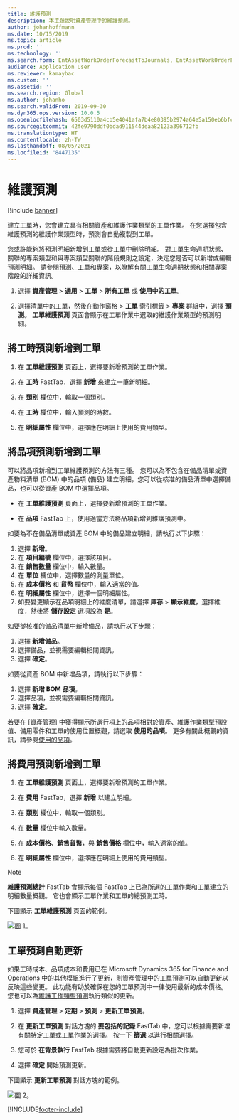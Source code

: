 ```yaml
---
title: 維護預測
description: 本主題說明資產管理中的維護預測。
author: johanhoffmann
ms.date: 10/15/2019
ms.topic: article
ms.prod: ''
ms.technology: ''
ms.search.form: EntAssetWorkOrderForecastToJournals, EntAssetWorkOrderForecast
audience: Application User
ms.reviewer: kamaybac
ms.custom: ''
ms.assetid: ''
ms.search.region: Global
ms.author: johanho
ms.search.validFrom: 2019-09-30
ms.dyn365.ops.version: 10.0.5
ms.openlocfilehash: 6503d5110a4cb5e4041afa7b4e80395b2974a64e5a150eb6bfce1f32a6703e06
ms.sourcegitcommit: 42fe9790ddf0bdad911544deaa82123a396712fb
ms.translationtype: HT
ms.contentlocale: zh-TW
ms.lasthandoff: 08/05/2021
ms.locfileid: "8447135"
---
```

# <a name="maintenance-forecasts"></a>維護預測

[!include [banner](../../includes/banner.md)]



建立工單時，您會建立具有相關資產和維護作業類型的工單作業。 在您選擇包含維護預測的維護作業類型時，預測會自動複製到工單。

您或許能夠將預測明細新增到工單或從工單中刪除明細。 對工單生命週期狀態、關聯的專案類型和與專案類型關聯的階段規則之設定，決定您是否可以新增或編輯預測明細。 請參閱[預測、工單和專案](../integration-to-project-management-and-accounting/forecasts-work-orders-and-projects.md)，以瞭解有關工單生命週期狀態和相關專案階段的詳細資訊。

1. 選擇 **資產管理** > **通用** > **工單** > **所有工單** 或 **使用中的工單**。

2. 選擇清單中的工單，然後在動作窗格 > **工單** 索引標籤 > **專案** 群組中，選擇 **預測**。 **工單維護預測** 頁面會顯示在工單作業中選取的維護作業類型的預測明細。


## <a name="add-an-hours-forecast-to-a-work-order"></a>將工時預測新增到工單

1. 在 **工單維護預測** 頁面上，選擇要新增預測的工單作業。

2. 在 **工時** FastTab，選擇 **新增** 來建立一筆新明細。

3. 在 **類別** 欄位中，輸取一個類別。

4. 在 **工時** 欄位中，輸入預測的時數。

5. 在 **明細屬性** 欄位中，選擇應在明細上使用的費用類型。


## <a name="add-an-items-forecast-to-a-work-order"></a>將品項預測新增到工單

可以將品項新增到工單維護預測的方法有三種。 您可以為不包含在備品清單或資產物料清單 (BOM) 中的品項 (備品) 建立明細，您可以從核准的備品清單中選擇備品，也可以從資產 BOM 中選擇品項。

- 在 **工單維護預測** 頁面上，選擇要新增預測的工單作業。

- 在 **品項** FastTab 上，使用適當方法將品項新增到維護預測中。

如要為不在備品清單或資產 BOM 中的備品建立明細，請執行以下步驟：

1. 選擇 **新增**。
2. 在 **項目編號** 欄位中，選擇該項目。
3. 在 **銷售數量** 欄位中，輸入數量。
4. 在 **單位** 欄位中，選擇數量的測量單位。
5. 在 **成本價格** 和 **貨幣** 欄位中，輸入適當的值。
6. 在 **明細屬性** 欄位中，選擇一個明細屬性。
7. 如要變更顯示在品項明細上的維度清單，請選擇 **庫存** > **顯示維度**，選擇維度，然後將 **儲存設定** 選項設為 **是**。

如要從核准的備品清單中新增備品，請執行以下步驟：

1. 選擇 **新增備品**。
2. 選擇備品，並視需要編輯相關資訊。
3. 選擇 **確定**。

如要從資產 BOM 中新增品項，請執行以下步驟：

1. 選擇 **新增 BOM 品項**。
2. 選擇品項，並視需要編輯相關資訊。
3. 選擇 **確定**。

若要在 [資產管理] 中獲得顯示所選行項上的品項相對於資產、維護作業類型預設值、備用零件和工單的使用位置概觀，請選取 **使用的品項**。 更多有關此概觀的資訊，請參閱[使用的品項](../controlling-and-reporting/item-where-used.md)。


## <a name="add-an-expense-forecast-to-a-work-order"></a>將費用預測新增到工單

1. 在 **工單維護預測** 頁面上，選擇要新增預測的工單作業。

2. 在 **費用** FastTab，選擇 **新增** 以建立明細。

3. 在 **類別** 欄位中，輸取一個類別。

4. 在 **數量** 欄位中輸入數量。

5. 在 **成本價格**、**銷售貨幣**，與 **銷售價格** 欄位中，輸入適當的值。

6. 在 **明細屬性** 欄位中，選擇應在明細上使用的費用類型。

>[!NOTE]
>**維護預測總計** FastTab 會顯示每個 FastTab 上已為所選的工單作業和工單建立的明細數量概觀。 它也會顯示工單作業和工單的總預測工時。

下圖顯示 **工單維護預測** 頁面的範例。

![圖 1。](media/06-work-orders.png)


## <a name="automatic-update-of-work-order-forecasts"></a>工單預測自動更新

如果工時成本、品項成本和費用已在 Microsoft Dynamics 365 for Finance and Operations 中的其他模組進行了更新，則資產管理中的工單預測可以自動更新以反映這些變更。 此功能有助於確保在您的工單預測中一律使用最新的成本價格。 您也可以為[維護工作類型預測](../setup-for-work-orders/job-groups-and-job-types-variants-trades-and-checklists.md)執行類似的更新。

1. 選擇 **資產管理** > **定期** > **預測** > **更新工單預測**。

2. 在 **更新工單預測** 對話方塊的 **要包括的記錄** FastTab 中，您可以根據需要新增有關特定工單或工單作業的選擇。 按一下 **篩選** 以進行相關選擇。

3. 您可於 **在背景執行** FastTab 根據需要將自動更新設定為批次作業。

4. 選擇 **確定** 開始預測更新。


下圖顯示 **更新工單預測** 對話方塊的範例。

![圖 2。](media/07-work-orders.png)


[!INCLUDE[footer-include](../../../includes/footer-banner.md)]